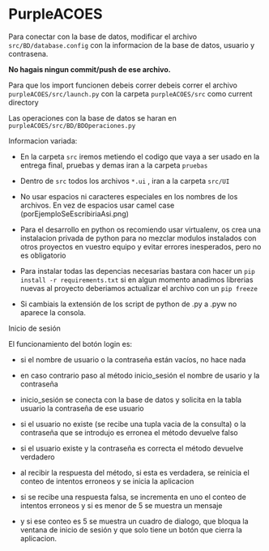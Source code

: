 # PurpleACOES

Para conectar con la base de datos, modificar el archivo `src/BD/database.config` con la informacion de la base de datos, usuario y contrasena.

**No hagais ningun commit/push de ese archivo.**

Para que los import funcionen debeis correr debeis correr el archivo `purpleACOES/src/launch.py` con la carpeta `purpleACOES/src` como current directory

Las operaciones con la base de datos se haran en `purpleACOES/src/BD/BDOperaciones.py`

Informacion variada:

* En la carpeta `src` iremos metiendo el codigo que vaya a ser usado en la entrega final, pruebas y demas iran a la carpeta `pruebas`

* Dentro de `src` todos los archivos `*.ui` , iran a la carpeta `src/UI`

* No usar espacios ni caracteres especiales en los nombres de los archivos. En vez de espacios usar camel case (porEjemploSeEscribiriaAsi.png)

* Para el desarrollo en python os recomiendo usar virtualenv, os crea una instalacion privada de python para no mezclar modulos instalados con otros proyectos en vuestro equipo y evitar errores inesperados, pero no es obligatorio

* Para instalar todas las depencias necesarias bastara con hacer un `pip install -r requirements.txt` si en algun momento anadimos librerias nuevas al proyecto deberiamos actualizar el archivo con un `pip freeze`

* Si cambiais la extensión de los script de python de .py a .pyw no aparece la consola.

Inicio de sesión

El funcionamiento del botón login es:

* si el nombre de usuario o la contraseña están vacíos, no hace nada

* en caso contrario paso al método inicio_sesión el nombre de usario y la contraseña

* inicio_sesión se conecta con la base de datos y  solicita en la tabla usuario la contraseña de ese usuario

* si el usuario no existe (se recibe una tupla vacia de la consulta) o la contraseña que se introdujo es erronea el método devuelve falso

* si el usuario existe y la contraseña es correcta el método devuelve verdadero

* al recibir la respuesta del método, si esta es verdadera, se reinicia el conteo de intentos erroneos y se inicia la aplicacion

* si se recibe una respuesta falsa, se incrementa en uno el conteo de intentos erroneos y si es menor de 5 se muestra un mensaje

* y si ese conteo es 5 se muestra un cuadro de dialogo, que bloqua la ventana de inicio de sesión y que solo tiene un botón que
cierra la aplicacion.
